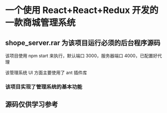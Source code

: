 # 一个使用 React+React+Redux 开发的一款商城管理系统

## shope_server.rar 为该项目运行必须的后台程序源码

该项目使用 npm start 来执行，默认端口 3000，服务器端口 4000，已配置好代理

该管理系统 UI 方面主要使用了 ant 插件库

### 该项目实现了管理系统的基本功能

## 源码仅供学习参考
